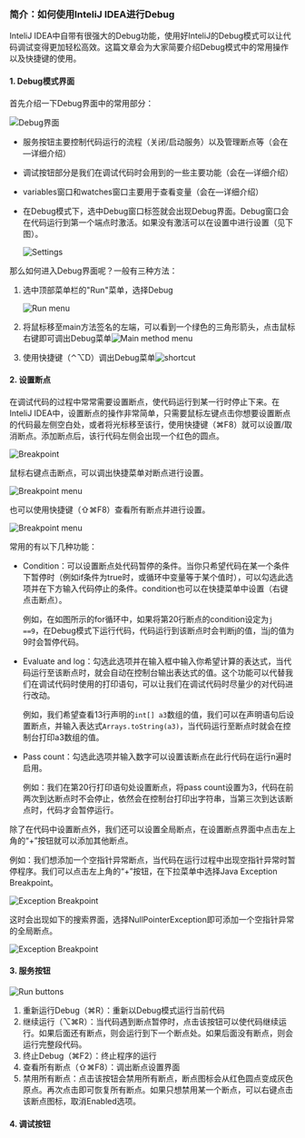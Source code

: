 ### 简介：如何使用InteliJ IDEA进行Debug

InteliJ IDEA中自带有很强大的Debug功能，使用好InteliJ的Debug模式可以让代码调试变得更加轻松高效。这篇文章会为大家简要介绍Debug模式中的常用操作以及快捷键的使用。

#### 1. Debug模式界面

首先介绍一下Debug界面中的常用部分：

![Debug界面](https://ws4.sinaimg.cn/large/006tKfTcly1g0dbr6jmobj317d0u0wpz.jpg)

* 服务按钮主要控制代码运行的流程（关闭/启动服务）以及管理断点等（会在—详细介绍）

* 调试按钮部分是我们在调试代码时会用到的一些主要功能（会在—详细介绍）

* variables窗口和watches窗口主要用于查看变量（会在—详细介绍）

* 在Debug模式下，选中Debug窗口标签就会出现Debug界面。Debug窗口会在代码运行到第一个端点时激活。如果没有激活可以在设置中进行设置（见下图）。

  ![Settings](https://ws1.sinaimg.cn/large/006tKfTcly1g0dbr5xji1j317k0u046y.jpg)

那么如何进入Debug界面呢？一般有三种方法：

 1. 选中顶部菜单栏的"Run"菜单，选择Debug

    ![Run menu](https://ws2.sinaimg.cn/large/006tKfTcly1g0dbr774ifj30m308iwiv.jpg)

2. 将鼠标移至main方法签名的左端，可以看到一个绿色的三角形箭头，点击鼠标右键即可调出Debug菜单![Main method menu](https://ws4.sinaimg.cn/large/006tKfTcly1g0dbr74cwij30ly06udhh.jpg)
3. 使用快捷键（⌃⌥D）调出Debug菜单![shortcut](https://ws4.sinaimg.cn/large/006tKfTcly1g0dbr71tm9j30go0aq0tm.jpg)



#### 2. 设置断点

在调试代码的过程中常常需要设置断点，使代码运行到某一行时停止下来。在InteliJ IDEA中，设置断点的操作非常简单，只需要鼠标左键点击你想要设置断点的代码最左侧空白处，或者将光标移至该行，使用快捷键（⌘F8）就可以设置/取消断点。添加断点后，该行代码左侧会出现一个红色的圆点。

![Breakpoint](https://ws1.sinaimg.cn/large/006tKfTcly1g0e55glqavj30w00dedib.jpg)

鼠标右键点击断点，可以调出快捷菜单对断点进行设置。

![Breakpoint menu](https://ws2.sinaimg.cn/large/006tKfTcly1g0e5c9euyqj30rq0g0jto.jpg)

也可以使用快捷键（⇧⌘F8）查看所有断点并进行设置。

![Breakpoint menu](https://ws1.sinaimg.cn/large/006tKfTcly1g0e5xuqd5hj318f0u0dmd.jpg)

常用的有以下几种功能：

* Condition：可以设置断点处代码暂停的条件。当你只希望代码在某一个条件下暂停时（例如if条件为true时，或循环中变量等于某个值时），可以勾选此选项并在下方输入代码停止的条件。condition也可以在快捷菜单中设置（右键点击断点）。

  例如，在如图所示的for循环中，如果将第20行断点的condition设定为`j ==9`，在Debug模式下运行代码，代码运行到该断点时会判断j的值，当j的值为9时会暂停代码。

* Evaluate and log：勾选此选项并在输入框中输入你希望计算的表达式，当代码运行至该断点时，就会自动在控制台输出表达式的值。这个功能可以代替我们在调试代码时使用的打印语句，可以让我们在调试代码时尽量少的对代码进行改动。

  例如，我们希望查看13行声明的`int[] a3`数组的值，我们可以在声明语句后设置断点，并输入表达式`Arrays.toString(a3)`，当代码运行至断点时就会在控制台打印a3数组的值。

* Pass count：勾选此选项并输入数字可以设置该断点在此行代码在运行n遍时启用。

  例如：我们在第20行打印语句处设置断点，将pass count设置为3，代码在前两次到达断点时不会停止，依然会在控制台打印出字符串，当第三次到达该断点时，代码才会暂停运行。



除了在代码中设置断点外，我们还可以设置全局断点，在设置断点界面中点击左上角的“+”按钮就可以添加其他断点。

例如：我们想添加一个空指针异常断点，当代码在运行过程中出现空指针异常时暂停程序。我们可以点击左上角的“+”按钮，在下拉菜单中选择Java Exception Breakpoint。

![Exception Breakpoint](https://ws2.sinaimg.cn/large/006tKfTcly1g0e79cqeewj30lg0c2tbl.jpg)

这时会出现如下的搜索界面，选择NullPointerException即可添加一个空指针异常的全局断点。

![Exception Breakpoint](https://ws2.sinaimg.cn/large/006tKfTcly1g0e79movfsj30t60my40b.jpg)



#### 3. 服务按钮

![Run buttons](https://ws1.sinaimg.cn/large/006tKfTcly1g0e7tolugdj302y09qmxc.jpg)

1. 重新运行Debug（⌘R）：重新以Debug模式运行当前代码
2. 继续运行（⌥⌘R）：当代码遇到断点暂停时，点击该按钮可以使代码继续运行。如果后面还有断点，则会运行到下一个断点处。如果后面没有断点，则会运行完整段代码。
3. 终止Debug（⌘F2）：终止程序的运行
4. 查看所有断点（⇧⌘F8）：调出断点设置界面
5. 禁用所有断点：点击该按钮会禁用所有断点，断点图标会从红色圆点变成灰色原点。再次点击即可恢复所有断点。如果只想禁用某一个断点，可以右键点击该断点图标，取消Enabled选项。



#### 4. 调试按钮

